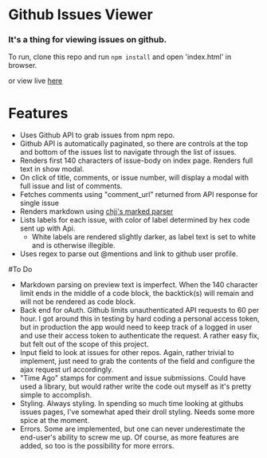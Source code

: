 # Github Issues Viewer
### It's a thing for viewing issues on github.

To run, clone this repo and run `npm install` and open 'index.html' in browser.

or view live [here](https://issuesviewer.zanebrzezinski.com)

# Features
 * Uses Github API to grab issues from npm repo.
 * Github API is automatically paginated, so there are controls at the top and
 bottom of the issues list to navigate through the list of issues.
 * Renders first 140 characters of issue-body on index page.  Renders full text in show modal.
 * On click of title, comments, or issue number, will display a modal with full issue and list
 of comments.
 * Fetches comments using "comment_url" returned from API response for single issue
 * Renders markdown using [chjj's marked parser](https://github.com/chjj/marked)
 * Lists labels for each issue, with color of label determined by hex code sent up
 with Api.
    * White labels are rendered slightly darker, as label text is set to white and is
 otherwise illegible.
 * Uses regex to parse out @mentions and link to github user profile.

#To Do
  * Markdown parsing on preview text is imperfect.  When the 140 character limit ends
  in the middle of a code block, the backtick(s) will remain and will not be rendered as
  code block.
  * Back end for oAuth.  Github limits unauthenticated API requests to 60 per hour.
  I got around this in testing by hard coding a personal access token, but in production
  the app would need to keep track of a logged in user and use their access token to
  authenticate the request.  A rather easy fix, but felt out of the scope of this project.
  * Input field to look at issues for other repos.  Again, rather trivial to implement,
  just need to grab the contents of the field and configure the ajax request url accordingly.
  * "Time Ago" stamps for comment and issue submissions.  Could have used a library, but would
  rather write the code out myself as it's pretty simple to accomplish.
  * Styling.  Always styling.  In spending so much time looking at githubs issues pages,
  I've somewhat aped their droll styling.  Needs some more spice at the moment.
  * Errors.  Some are implemented, but one can never underestimate the end-user's
  ability to screw me up.  Of course, as more features are added, so too is the possibility
  for more errors.
